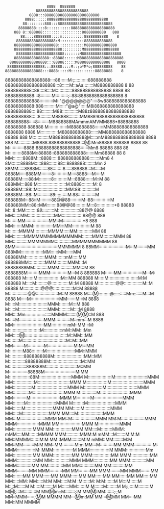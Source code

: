                        8888  8888888
                  888888888888888888888888
               8888:::8888888888888888888888888
             8888::::::8888888888888888888888888888
            88::::::::888:::8888888888888888888888888
          88888888::::8:::::::::::88888888888888888888
        888 8::888888::::::::::::::::::88888888888   888
           88::::88888888::::m::::::::::88888888888    8
         888888888888888888:M:::::::::::8888888888888
        88888888888888888888::::::::::::M88888888888888
        8888888888888888888888:::::::::M8888888888888888
         8888888888888888888888:::::::M888888888888888888
        8888888888888888::88888::::::M88888888888888888888
      88888888888888888:::88888:::::M888888888888888   8888
     88888888888888888:::88888::::M::;o*M*o;888888888    88
    88888888888888888:::8888:::::M:::::::::::88888888    8
   88888888888888888::::88::::::M:;:::::::::::888888888
  8888888888888888888:::8::::::M::aAa::::::::M8888888888       8
  88   8888888888::88::::8::::M:::::::::::::888888888888888 8888
 88  88888888888:::8:::::::::M::::::::::;::88:88888888888888888
 8  8888888888888:::::::::::M::"@@@@@@@"::::8w8888888888888888
  88888888888:888::::::::::M:::::"@a@":::::M8i888888888888888
 8888888888::::88:::::::::M88:::::::::::::M88z88888888888888888
8888888888:::::8:::::::::M88888:::::::::MM888!888888888888888888
888888888:::::8:::::::::M8888888MAmmmAMVMM888*88888888   88888888
888888 M:::::::::::::::M888888888:::::::MM88888888888888   8888888
8888   M::::::::::::::M88888888888::::::MM888888888888888    88888
 888   M:::::::::::::M8888888888888M:::::mM888888888888888    8888
  888  M::::::::::::M8888:888888888888::::m::Mm88888 888888   8888
   88  M::::::::::::8888:88888888888888888::::::Mm8   88888   888
   88  M::::::::::8888M::88888::888888888888:::::::Mm88888    88
   8   MM::::::::8888M:::8888:::::888888888888::::::::Mm8     4
       8M:::::::8888M:::::888:::::::88:::8888888::::::::Mm    2
      88MM:::::8888M:::::::88::::::::8:::::888888:::M:::::M
     8888M:::::888MM::::::::8:::::::::::M::::8888::::M::::M
    88888M:::::88:M::::::::::8:::::::::::M:::8888::::::M::M
   88 888MM:::888:M:::::::::::::::::::::::M:8888:::::::::M:
   8 88888M:::88::M:::::::::::::::::::::::MM:88::::::::::::M
     88888M:::88::M::::::::::*88*::::::::::M:88::::::::::::::M
    888888M:::88::M:::::::::88@@88:::::::::M::88::::::::::::::M
    888888MM::88::MM::::::::88@@88:::::::::M:::8::::::::::::::*8
    88888  M:::8::MM:::::::::*88*::::::::::M:::::::::::::::::88@@
    8888   MM::::::MM:::::::::::::::::::::MM:::::::::::::::::88@@
     888    M:::::::MM:::::::::::::::::::MM::M::::::::::::::::*8
     888    MM:::::::MMM::::::::::::::::MM:::MM:::::::::::::::M
      88     M::::::::MMMM:::::::::::MMMM:::::MM::::::::::::MM
      88    MM:::::::::MMMMMMMMMMMMMMM::::::::MMM::::::::MMM
        88    MM::::::::::::MMMMMMM::::::::::::::MMMMMMMMMM
         88   8MM::::::::::::::::::::::::::::::::::MMMMMM
          8   88MM::::::::::::::::::::::M:::M::::::::MM
              888MM::::::::::::::::::MM::::::MM::::::MM
             88888MM:::::::::::::::MMM:::::::mM:::::MM
             888888MM:::::::::::::MMM:::::::::MMM:::M
            88888888MM:::::::::::MMM:::::::::::MM:::M
           88 8888888M:::::::::MMM::::::::::::::M:::M
           8  888888 M:::::::MM:::::::::::::::::M:::M:
              888888 M::::::M:::::::::::::::::::M:::MM
             888888  M:::::M::::::::::::::::::::::::M:M
             888888  M:::::M:::::::::@::::::::::::::M::M
             88888   M::::::::::::::@@:::::::::::::::M::M
            88888   M::::::::::::::@@@::::::::::::::::M::M
           88888   M:::::::::::::::@@::::::::::::::::::M::M
          88888   M:::::m::::::::::@::::::::::Mm:::::::M:::M
          8888   M:::::M:::::::::::::::::::::::MM:::::::M:::M
         8888   M:::::M:::::::::::::::::::::::MMM::::::::M:::M
        888    M:::::M:::::::::::::::::::::::MMM:::::::::M::::M
      8888    MM::::Mm:::::::::::::::::::::MMMM:::::::::m::m:::M
    888      M:::::M::::::::::::::::::::MMM::::::::::::M::mm:::M
  8888       MM:::::::::::::::::::::::::MM:::::::::::::mM::MM:::M:
             M:::::::::::::::::::::::::M:::::::::::::::mM::MM:::Mm
            MM::::::m:::::::::::::::::::::::::::::::::::M::MM:::MM
            M::::::::M:::::::::::::::::::::::::::::::::::M::M:::MM
           MM:::::::::M:::::::::::::M:::::::::::::::::::::M:M:::MM
           M:::::::::::M88:::::::::M:::::::::::::::::::::::MM::MMM
           M::::::::::::8888888888M::::::::::::::::::::::::MM::MM
           M:::::::::::::88888888M:::::::::::::::::::::::::M::MM
           M::::::::::::::888888M:::::::::::::::::::::::::M::MM
           M:::::::::::::::88888M:::::::::::::::::::::::::M:MM
           M:::::::::::::::::88M::::::::::::::::::::::::::MMM
           M:::::::::::::::::::M::::::::::::::::::::::::::MMM
           MM:::::::::::::::::M::::::::::::::::::::::::::MMM
            M:::::::::::::::::M::::::::::::::::::::::::::MMM
            MM:::::::::::::::M::::::::::::::::::::::::::MMM
             M:::::::::::::::M:::::::::::::::::::::::::MMM
             MM:::::::::::::M:::::::::::::::::::::::::MMM
              M:::::::::::::M::::::::::::::::::::::::MMM
              MM:::::::::::M::::::::::::::::::::::::MMM
               M:::::::::::M:::::::::::::::::::::::MMM
               MM:::::::::M:::::::::::::::::::::::MMM
                M:::::::::M::::::::::::::::::::::MMM
                MM:::::::M::::::::::::::::::::::MMM
                 MM::::::M:::::::::::::::::::::MMM
                 MM:::::M:::::::::::::::::::::MMM
                  MM::::M::::::::::::::::::::MMM
                  MM:::M::::::::::::::::::::MMM
                   MM::M:::::::::::::::::::MMM
                   MM:M:::::::::::::::::::MMM
                   MMM::::::::::::::::::MMM
                    MM::::::::::::::::::MMM
                     M:::::::::::::::::MMM
                    MM::::::::::::::::MMM
                    MM:::::::::::::::MMM
                    MM::::M:::::::::MMM:
                    mMM::::MM:::::::MMMM
                     MMM:::::::::::MMM:M
                     mMM:::M:::::::M:M:M
                      MM::MMMM:::::::M:M
                      MM::MMM::::::::M:M
                      mMM::MM::::::::M:M
                       MM::MM:::::::::M:M
                       MM::MM::::::::::M:m
                       MM:::M:::::::::::MM
                       MMM:::::::::::::::M:
                       MMM:::::::::::::::M:
                       MMM::::::::::::::::M
                       MMM::::::::::::::::M
                       MMM::::::::::::::::Mm
                        MM::::::::::::::::MM
                        MMM:::::::::::::::MM
                        MMM:::::::::::::::MM
                        MMM:::::::::::::::MM
                        MMM:::::::::::::::MM
                         MM::::::::::::::MMM
                         MMM:::::::::::::MM
                         MMM:::::::::::::MM
                         MMM::::::::::::MM
                          MM::::::::::::MM
                          MM::::::::::::MM
                          MM:::::::::::MM
                          MMM::::::::::MM
                          MMM::::::::::MM
                           MM:::::::::MM
                           MMM::::::::MM
                           MMM::::::::MM
                            MM::::::::MM
                            MMM::::::MM
                            MMM::::::MM
                             MM::::::MM
                             MM::::::MM
                              MM:::::MM
                              MM:::::MM:
                              MM:::::M:M
                              MM:::::M:M
                              :M::::::M:
                             M:M:::::::M
                            M:::M::::::M
                           M::::M::::::M
                          M:::::M:::::::M
                         M::::::MM:::::::M
                         M:::::::M::::::::M
                         M;:;::::M:::::::::M
                         M:m:;:::M::::::::::M
                         MM:m:m::M::::::::;:M
                          MM:m::MM:::::::;:;M
                           MM::MMM::::::;:m:M
                            MMMM MM::::m:m:MM
                                  MM::::m:MM
                                   MM::::MM
                                    MM::MM
                                     MMMM

